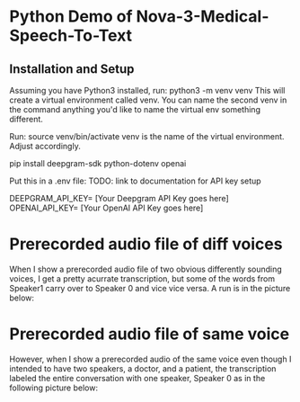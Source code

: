 # Python Demo of Nova-3-Medical-Speech-To-Text

## Installation and Setup

Assuming you have Python3 installed, run:
python3 -m venv venv
This will create a virtual environment called venv. You can name the second venv in the command anything you'd like to name the virtual env something different.

Run:
source venv/bin/activate
venv is the name of the virtual environment. Adjust accordingly.

pip install deepgram-sdk python-dotenv openai

Put this in a .env file:
TODO: link to documentation for API key setup

DEEPGRAM_API_KEY= [Your Deepgram API Key goes here]
OPENAI_API_KEY= [Your OpenAI API Key goes here]

# Prerecorded audio file of diff voices

When I show a prerecorded audio file of two obvious differently sounding voices, I get a pretty acurrate transcription, but some of the words from Speaker1 carry over to Speaker 0 and vice vice versa.
A run is in the picture below:

# Prerecorded audio file of same voice

However, when I show a prerecorded audio of the same voice even though I intended to have two speakers, a doctor, and a patient, the transcription labeled the entire conversation with one speaker, Speaker 0 as in the following picture below:
